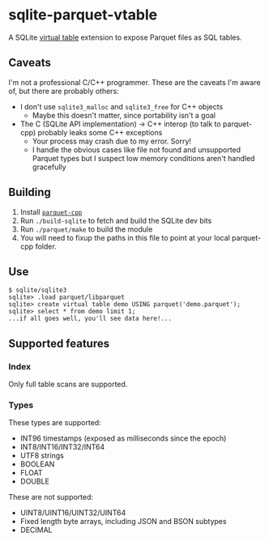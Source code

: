 # sqlite-parquet-vtable

A SQLite [virtual table](https://sqlite.org/vtab.html) extension to expose Parquet files as SQL tables.

## Caveats

I'm not a professional C/C++ programmer. These are the caveats I'm aware of, but there are probably others:

* I don't use `sqlite3_malloc` and `sqlite3_free` for C++ objects
  * Maybe this doesn't matter, since portability isn't a goal
* The C (SQLite API implementation) -> C++ interop (to talk to parquet-cpp) probably leaks some C++ exceptions
  * Your process may crash due to my error. Sorry!
  * I handle the obvious cases like file not found and unsupported Parquet types but I suspect low memory conditions aren't handled gracefully

## Building

1. Install [`parquet-cpp`](https://github.com/apache/parquet-cpp)
2. Run `./build-sqlite` to fetch and build the SQLite dev bits
3. Run `./parquet/make` to build the module
  1. You will need to fixup the paths in this file to point at your local parquet-cpp folder.

## Use

```
$ sqlite/sqlite3
sqlite> .load parquet/libparquet
sqlite> create virtual table demo USING parquet('demo.parquet');
sqlite> select * from demo limit 1;
...if all goes well, you'll see data here!...
```

## Supported features

### Index

Only full table scans are supported.

### Types

These types are supported:

* INT96 timestamps (exposed as milliseconds since the epoch)
* INT8/INT16/INT32/INT64
* UTF8 strings
* BOOLEAN
* FLOAT
* DOUBLE

These are not supported:

* UINT8/UINT16/UINT32/UINT64
* Fixed length byte arrays, including JSON and BSON subtypes
* DECIMAL
